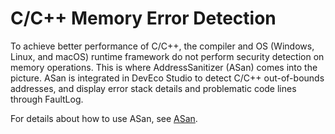 # C/C++ Memory Error Detection

<!--Kit: NDK Development-->
<!--Subsystem: arkcompiler-->
<!--Owner: @eric96-->
<!--SE: @liuyingying19huawei-->
<!--TSE: @hwu-mc-->

To achieve better performance of C/C++, the compiler and OS (Windows, Linux, and macOS) runtime framework do not perform security detection on memory operations. This is where AddressSanitizer (ASan) comes into the picture. ASan is integrated in DevEco Studio to detect C/C++ out-of-bounds addresses, and display error stack details and problematic code lines through FaultLog.


For details about how to use ASan, see <!--RP1-->[ASan](https://developer.huawei.com/consumer/en/doc/harmonyos-guides-V5/ide-asan-V5)<!--RP1End-->.
